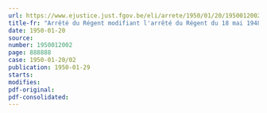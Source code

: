 ```yaml
---
url: https://www.ejustice.just.fgov.be/eli/arrete/1950/01/20/1950012002/justel
title-fr: "Arrêté du Régent modifiant l'arrêté du Régent du 18 mai 1948 instituant une commission chargée d'étudier les modalités de fonctionnement du contrôle de l'Etat étendu à toutes les branches d'assurances et réassurances"
date: 1950-01-20
source:
number: 1950012002
page: 888888
case: 1950-01-20/02
publication: 1950-01-29
starts:
modifies:
pdf-original:
pdf-consolidated:
---
```


